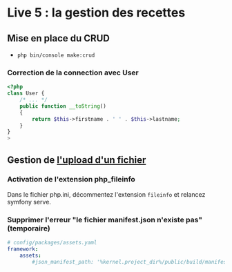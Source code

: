 # Live 5 : la gestion des recettes

## Mise en place du CRUD

* `php bin/console make:crud`

### Correction de la connection avec User

```php
<?php
class User {
    /* ... */
    public function __toString()
    {
        return $this->firstname . ' ' . $this->lastname;
    }
}
>
```

## Gestion de [l'upload d'un fichier](https://symfony.com/doc/current/controller/upload_file.html)



### Activation de l'extension php_fileinfo

Dans le fichier php.ini, décommentez l'extension `fileinfo` et relancez symfony serve.

### Supprimer l'erreur "le fichier manifest.json n'existe pas" (temporaire)

```yaml
# config/packages/assets.yaml
framework:
    assets:
        #json_manifest_path: '%kernel.project_dir%/public/build/manifest.json'
```